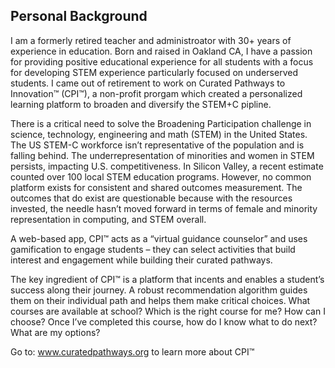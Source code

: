 ## Personal Background

I am a formerly retired teacher and administroator with 30+ years of experience in education. 
Born and raised in Oakland CA, I have a passion for providing positive educational experience for all students with a focus for developing 
STEM experience particularly focused on underserved students. I came out of retirement to work on Curated Pathways to Innovation™ (CPI™), a 
non-profit prorgam which created a personalized learning platform to broaden and diversify the STEM+C pipline. 

There is a critical need to solve the Broadening Participation challenge in science, technology, engineering and math (STEM) in the United 
States. The US STEM-C workforce isn’t representative of the population and is falling behind. The underrepresentation of minorities and women
in STEM persists, impacting U.S. competitiveness. In Silicon Valley, a recent estimate counted over 100 local STEM education programs. 
However, no common platform exists for consistent and shared outcomes measurement. The outcomes that do exist are questionable because with 
the resources invested, the needle hasn’t moved forward in terms of female and minority representation in computing, and STEM overall.
 
A web-based app, CPI™ acts as a “virtual guidance counselor” and uses gamification to engage students – they can select activities that build interest and engagement while building their curated pathways.

The key ingredient of CPI™ is a platform that incents and enables a student’s success along their journey. A robust recommendation algorithm guides them on their individual path and helps them make critical choices. What courses are available at school? Which is the right course for me? How can I choose? Once I’ve completed this course, how do I know what to do next? What are my options?

Go to: www.curatedpathways.org to learn more about CPI™
